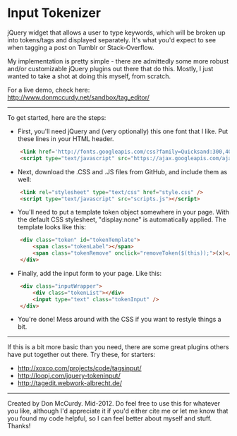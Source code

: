 Input Tokenizer
===============

jQuery widget that allows a user to type keywords, which will be broken up into tokens/tags and displayed separately. It's what you'd expect to see when tagging a post on Tumblr or Stack-Overflow.

My implementation is pretty simple - there are admittedly some more robust and/or customizable jQuery plugins out there that do this. Mostly, I just wanted to take a shot at doing this myself, from scratch.

For a live demo, check here: http://www.donmccurdy.net/sandbox/tag_editor/

- - -

To get started, here are the steps:

* First, you'll need jQuery and (very optionally) this one font that I like. Put these lines in your HTML header.

```html
    <link href='http://fonts.googleapis.com/css?family=Quicksand:300,400' rel='stylesheet' type='text/css'>
    <script type="text/javascript" src="https://ajax.googleapis.com/ajax/libs/jquery/1.7.2/jquery.min.js" ></script>
```

* Next, download the .CSS and .JS files from GitHub, and include them as well:

```html
    <link rel="stylesheet" type="text/css" href="style.css" />
    <script type="text/javascript" src="scripts.js"></script>
```

* You'll need to put a template token object somewhere in your page. With the default CSS stylesheet, "display:none" is automatically applied. The template looks like this:

```html
    <div class="token" id="tokenTemplate">
        <span class="tokenLabel"></span>
        <span class="tokenRemove" onclick="removeToken($(this));">(x)</span>
    </div>
```

* Finally, add the input form to your page. Like this:

```html
    <div class="inputWrapper">
        <div class="tokenList"></div>
        <input type="text" class="tokenInput" />
    </div>
```

* You're done! Mess around with the CSS if you want to restyle things a bit.

- - -

If this is a bit more basic than you need, there are some great plugins others have put together out there. Try these, for starters:

* http://xoxco.com/projects/code/tagsinput/
* http://loopj.com/jquery-tokeninput/
* http://tagedit.webwork-albrecht.de/

- - -

Created by Don McCurdy. Mid-2012. Do feel free to use this for whatever you like, although I'd appreciate it if you'd either cite me or let me know that you found my code helpful, so I can feel better about myself and stuff. Thanks! 